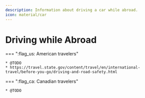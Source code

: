 ```yaml
---
description: Information about driving a car while abroad.
icon: material/car
---
```


# Driving while Abroad


<div class="grid" markdown>

=== ":flag_us: American travelers"

    * @TODO
    * https://travel.state.gov/content/travel/en/international-travel/before-you-go/driving-and-road-safety.html

=== ":flag_ca: Canadian travelers"

    * @TODO

</div>
